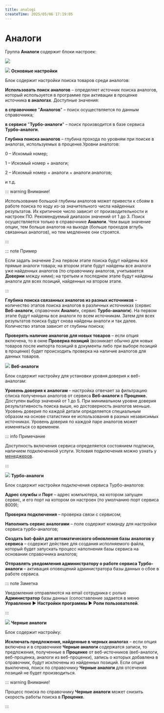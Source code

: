 ```yaml
---
title: analogi
createTime: 2025/05/06 17:19:05
---
```

# Аналоги
Группа **Аналоги** содержит блоки настроек:

![](image326.png)

![](image006.png) **Основные настройки**

Блок содержит настройки поиска товаров среди аналогов:

**Использовать поиск аналогов** – определяет источник поиска аналогов, который используется в программе при активации в проценке источника **в аналогах**. Доступные значения:

**в справочнике** "**Аналогов**" – поиск осуществляется по данным справочника;

**в сервисе** "**Турбо-аналоги**" – поиск производится в базе сервиса **Турбо-аналоги**.

**Глубина поиска аналогов** – глубина прохода по уровням при поиске в аналогах, используемых в проценке.Уровни аналогов:

0 – Искомый номер;

1 – Искомый номер + аналоги;

2 – Искомый номер + аналоги + аналоги аналогов;

и т.д.

::: warning Внимание!

Использование большой глубины аналогов может привести к сбоям в работе поиска по коду из-за значительного числа найденных результатов. Их критичное число зависит от производительности и настроек ПО. Рекомендуемый диапазон значений от 1 до 3. Поиск осуществляется только в справочнике **Аналоги**. Чем выше значение опции, тем больше аналогов на выходе (больше проходов вглубь связанных аналогов), но тем медленнее они строятся.

:::

::: note Пример

Если задать значение 2:на первом этапе поиска будут найдены все прямые аналоги товара;
на втором этапе будут найдены все аналоги уже найденных аналогов (по справочнику аналогов, учитывается **Доверии** между ними);
на третьем и последнем этапе будут найдены аналоги для всех позиций, найденных на втором этапе.

:::

**Глубина поиска связанных аналогов из разных источников** – количество этапов поиска аналогов в различных источниках (сервис **Веб-аналоги**, справочник **Аналог**и, сервис **Турбо-аналоги**). На первом этапе будут найдены все аналоги по всем источникам. Затем для всех результатов поиска будут снова найдены аналоги и так далее. Количество этапов зависит от глубины поиска;

**Проверять наличие аналогов для новых товаров** – если опция включена, то в окне **Проверка позиций** (возникает обычно для новых товаров после импорта позиций в документы либо при выборе позиций в проценке) будет происходить проверка на наличие аналогов для данных товаров.

![](image008.png) **Веб-аналоги**

Блок содержит настройку для установки уровня доверия к веб-аналогам:

**Уровень доверия к аналогам** – настройка отвечает за фильтрацию списка полученных аналогов от сервиса **Веб-аналоги** в **Проценке.** Доступен выбор значений от 1 до 5. При минимальном уровне доверия результативность поиска выше, но достоверность аналогов меньше. Уровень доверия по каждой детали определяется специальным образом на основе статистики ее использования в разных независимых источниках. Уровень доверия по каждой паре аналогов может изменяться со временем.

::: info Примечание

Доступность включения сервиса определяется состоянием подписки, наличием подключенной услуги. Условия подключения можно узнать у [менеджеров](http://www.tradesoft.ru/about/contacts/).

:::

![](image009.png) **Турбо-аналоги**

Блок содержит настройки подключения сервиса Турбо-аналогов:

**Адрес службы** и **Порт** – адрес компьютера, на котором запущен сервис, и его порт на котором он настроен (по умолчанию порт сервиса 8009);

**Проверка подключения** – проверка связи с сервисом;

**Наполнить сервис аналогами** – поле содержит команду для настройки сервиса турбо-аналогов;

**Создать bat-файл для автоматического обновления базы аналогов у сервиса** – содержит действие для создания исполняемого файла, который будет запускать процесс наполнения базы сервиса на основании справочника аналогов;

**Отправлять уведомления администратору о работе сервиса Турбо-аналоги** – активация оповещений администратора базы данных о сбое в работе сервиса.

::: note Заметка

Уведомления отправляются на email сотрудника с ролью **Администратор** базы данных (сопоставление задается в меню **Управление ► Настройки программы ► Роли пользователей**.

:::

![](image010.png) **Черные аналоги**

Блок содержит настройку:

**Исключать предложения, найденные в черных аналогах** – если опция включена и в справочнике **Черные аналоги** содержатся записи, то предложения, полученные в **Проценке** от веб-источников (веб-аналоги, веб-проценка, аналоги из веб-проценки), запись о которых добавлена в справочник, будут исключены из найденных позиций. Если опция выключена, поиск по справочнику **Черные аналоги** для отсечения позиций не будет производиться.

::: warning Внимание!

Процесс поиска по справочнику **Черные аналоги** может снизить скорость работы поиска в **Проценке**.

:::





